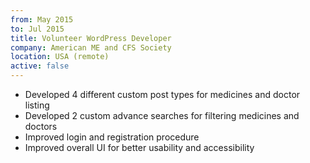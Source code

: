 ```yaml
---
from: May 2015
to: Jul 2015
title: Volunteer WordPress Developer
company: American ME and CFS Society
location: USA (remote)
active: false
---
```


* Developed 4 different custom post types for medicines and doctor listing
* Developed 2 custom advance searches for filtering medicines and doctors
* Improved login and registration procedure
* Improved overall UI for better usability and accessibility
